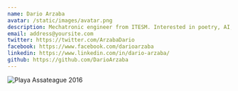 ```yaml
---
name: Dario Arzaba
avatar: /static/images/avatar.png
description: Mechatronic engineer from ITESM. Interested in poetry, AI, programming, math, space, robots and cooking.
email: address@yoursite.com
twitter: https://twitter.com/ArzabaDario
facebook: https://www.facebook.com/darioarzaba
linkedin: https://www.linkedin.com/in/dario-arzaba/
github: https://github.com/DarioArzaba
---
```


<Image alt="Playa Assateague 2016" src="/static/images/FotoBio.webp" width={1920} height={1280} />